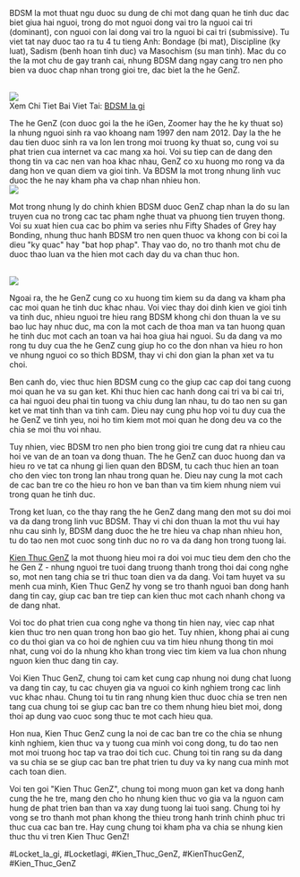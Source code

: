 <p>BDSM la mot thuat ngu duoc su dung de chi mot dang quan he tinh duc dac biet giua hai nguoi, trong do mot nguoi dong vai tro la nguoi cai tri (dominant), con nguoi con lai dong vai tro la nguoi bi cai tri (submissive). Tu viet tat nay duoc tao ra tu 4 tu tieng Anh: Bondage (bi mat), Discipline (ky luat), Sadism (benh hoan tinh duc) va Masochism (su man tinh). Mac du co the la mot chu de gay tranh cai, nhung BDSM dang ngay cang tro nen pho bien va duoc chap nhan trong gioi tre, dac biet la the he GenZ.</p><br><img src="https://kienthucgenz.com/wp-content/uploads/https://cdn.luatminhkhue.vn/lmk/articles/99/496428/phong-cach-y2k-la-gi-496428.jpg"></br>
Xem Chi Tiet Bai Viet Tai: <a href="https://kienthucgenz.com/bdsm-la-gi/">BDSM la gi</a><p>The he GenZ (con duoc goi la the he iGen, Zoomer hay the he ky thuat so) la nhung nguoi sinh ra vao khoang nam 1997 den nam 2012. Day la the he dau tien duoc sinh ra va lon len trong moi truong ky thuat so, cung voi su phat trien cua internet va cac mang xa hoi. Voi su tiep can de dang den thong tin va cac nen van hoa khac nhau, GenZ co xu huong mo rong va da dang hon ve quan diem va gioi tinh. Va BDSM la mot trong nhung linh vuc duoc the he nay kham pha va chap nhan nhieu hon.<br><img src="https://kienthucgenz.com/wp-content/uploads/2025/03/bdsm-la-gi-kham-pha-nhung-khia-canh-thu-vi-cua-hinh-thuc-quan-he-dac-biet-nay-67d138343f534.jpg"></br><p>Mot trong nhung ly do chinh khien BDSM duoc GenZ chap nhan la do su lan truyen cua no trong cac tac pham nghe thuat va phuong tien truyen thong. Voi su xuat hien cua cac bo phim va series nhu Fifty Shades of Grey hay Bonding, nhung thuc hanh BDSM tro nen quen thuoc va khong con bi coi la dieu "ky quac" hay "bat hop phap". Thay vao do, no tro thanh mot chu de duoc thao luan va the hien mot cach day du va chan thuc hon.</p><br><img src="https://kienthucgenz.com/wp-content/uploads/2025/03/viral-la-gi-kham-pha-su-lan-truyen-manh-me-trong-thoi-dai-so-67d144e681b93.jpg"></br><p>Ngoai ra, the he GenZ cung co xu huong tim kiem su da dang va kham pha cac moi quan he tinh duc khac nhau. Voi viec thay doi dinh kien ve gioi tinh va tinh duc, nhieu nguoi tre hieu rang BDSM khong chi don thuan la ve su bao luc hay nhuc duc, ma con la mot cach de thoa man va tan huong quan he tinh duc mot cach an toan va hai hoa giua hai nguoi. Su da dang va mo rong tu duy cua the he GenZ cung giup ho co the don nhan va hieu ro hon ve nhung nguoi co so thich BDSM, thay vi chi don gian la phan xet va tu choi.<p>Ben canh do, viec thuc hien BDSM cung co the giup cac cap doi tang cuong moi quan he va su gan ket. Khi thuc hien cac hanh dong cai tri va bi cai tri, ca hai nguoi deu phai tin tuong va chiu dung lan nhau, tu do tao nen su gan ket ve mat tinh than va tinh cam. Dieu nay cung phu hop voi tu duy cua the he GenZ ve tinh yeu, noi ho tim kiem mot moi quan he dong deu va co the chia se moi thu voi nhau.</p><p>Tuy nhien, viec BDSM tro nen pho bien trong gioi tre cung dat ra nhieu cau hoi ve van de an toan va dong thuan. The he GenZ can duoc huong dan va hieu ro ve tat ca nhung gi lien quan den BDSM, tu cach thuc hien an toan cho den viec ton trong lan nhau trong quan he. Dieu nay cung la mot cach de cac ban tre co the hieu ro hon ve ban than va tim kiem nhung niem vui trong quan he tinh duc.<p>Trong ket luan, co the thay rang the he GenZ dang mang den mot su doi moi va da dang trong linh vuc BDSM. Thay vi chi don thuan la mot thu vui hay nhu cau sinh ly, BDSM dang duoc the he tre hieu va chap nhan nhieu hon, tu do tao nen mot cuoc song tinh duc no ro va da dang hon trong tuong lai.</p><p><a href="https://kienthucgenz.com/">Kien Thuc GenZ</a> la mot thuong hieu moi ra doi voi muc tieu dem den cho the he Gen Z - nhung nguoi tre tuoi dang truong thanh trong thoi dai cong nghe so, mot nen tang chia se tri thuc toan dien va da dang. Voi tam huyet va su menh cua minh, Kien Thuc GenZ hy vong se tro thanh nguoi ban dong hanh dang tin cay, giup cac ban tre tiep can kien thuc mot cach nhanh chong va de dang nhat.

Voi toc do phat trien cua cong nghe va thong tin hien nay, viec cap nhat kien thuc tro nen quan trong hon bao gio het. Tuy nhien, khong phai ai cung co du thoi gian va co hoi de nghien cuu va tim hieu nhung thong tin moi nhat, cung voi do la nhung kho khan trong viec tim kiem va lua chon nhung nguon kien thuc dang tin cay.

Voi Kien Thuc GenZ, chung toi cam ket cung cap nhung noi dung chat luong va dang tin cay, tu cac chuyen gia va nguoi co kinh nghiem trong cac linh vuc khac nhau. Chung toi tu tin rang nhung kien thuc duoc chia se tren nen tang cua chung toi se giup cac ban tre co them nhung hieu biet moi, dong thoi ap dung vao cuoc song thuc te mot cach hieu qua.

Hon nua, Kien Thuc GenZ cung la noi de cac ban tre co the chia se nhung kinh nghiem, kien thuc va y tuong cua minh voi cong dong, tu do tao nen mot moi truong hoc tap va trao doi tich cuc. Chung toi tin rang su da dang va su chia se se giup cac ban tre phat trien tu duy va ky nang cua minh mot cach toan dien.

Voi ten goi "Kien Thuc GenZ", chung toi mong muon gan ket va dong hanh cung the he tre, mang den cho ho nhung kien thuc vo gia va la nguon cam hung de phat trien ban than va xay dung tuong lai tuoi sang. Chung toi hy vong se tro thanh mot phan khong the thieu trong hanh trinh chinh phuc tri thuc cua cac ban tre. Hay cung chung toi kham pha va chia se nhung kien thuc thu vi tren Kien Thuc GenZ!</p>
#Locket_la_gi, #Locketlagi, #Kien_Thuc_GenZ, #KienThucGenZ, #Kien_Thuc_GenZ
